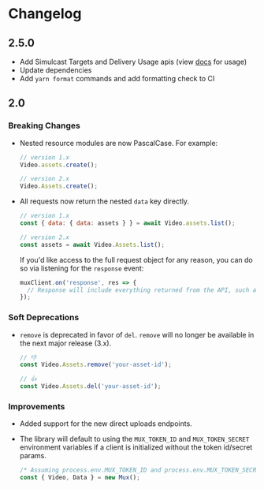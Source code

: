 # Changelog

## 2.5.0

- Add Simulcast Targets and Delivery Usage apis (view [docs](https://muxinc.github.io/mux-node-sdk/) for usage)
- Update dependencies
- Add `yarn format` commands and add formatting check to CI

## 2.0

### Breaking Changes

- Nested resource modules are now PascalCase. For example:

  ```javascript
  // version 1.x
  Video.assets.create();

  // version 2.x
  Video.Assets.create();
  ```

- All requests now return the nested `data` key directly.

  ```javascript
  // version 1.x
  const { data: { data: assets } } = await Video.assets.list();

  // version 2.x
  const assets = await Video.Assets.list();
  ```

  If you'd like access to the full request object for any reason, you can do so via listening for the `response` event:

  ```javascript
  muxClient.on('response', res => {
    // Response will include everything returned from the API, such as status codes/text, headers, etc
  });
  ```

### Soft Deprecations

- `remove` is deprecated in favor of `del`. `remove` will no longer be available in the next major release (3.x).

  ```javascript
  // 👎
  const Video.Assets.remove('your-asset-id');

  // 👍
  const Video.Assets.del('your-asset-id');
  ```

### Improvements

- Added support for the new direct uploads endpoints.

- The library will default to using the `MUX_TOKEN_ID` and `MUX_TOKEN_SECRET` environment variables if a client is initialized without the token id/secret params.

  ```javascript
  /* Assuming process.env.MUX_TOKEN_ID and process.env.MUX_TOKEN_SECRET exist and are valid, this works */
  const { Video, Data } = new Mux();
  ```

